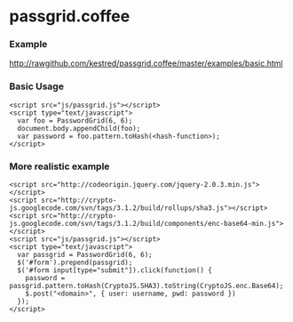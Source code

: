 passgrid.coffee
===============

### Example
http://rawgithub.com/kestred/passgrid.coffee/master/examples/basic.html

### Basic Usage
```
<script src="js/passgrid.js"></script>
<script type="text/javascript">
  var foo = PasswordGrid(6, 6);
  document.body.appendChild(foo);
  var password = foo.pattern.toHash(<hash-function>);
</script>
```

### More realistic example
```
<script src="http://codeorigin.jquery.com/jquery-2.0.3.min.js"></script>
<script src="http://crypto-js.googlecode.com/svn/tags/3.1.2/build/rollups/sha3.js"></script>
<script src="http://crypto-js.googlecode.com/svn/tags/3.1.2/build/components/enc-base64-min.js"></script>
<script src="js/passgrid.js"></script>
<script type="text/javascript">
  var passgrid = PasswordGrid(6, 6);
  $('#form').prepend(passgrid);
  $('#form input[type="submit"]).click(function() {
    password = passgrid.pattern.toHash(CryptoJS.SHA3).toString(CryptoJS.enc.Base64);
    $.post("<domain>", { user: username, pwd: password })
  });
</script>
```
